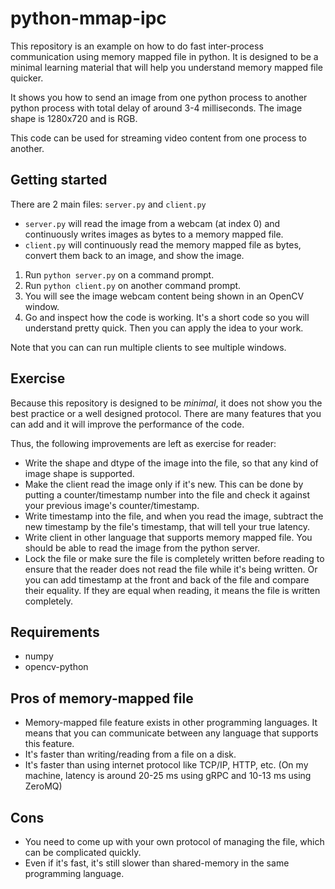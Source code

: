 # python-mmap-ipc

This repository is an example on how to do fast inter-process
communication using memory mapped file in python. It is designed to be
a minimal learning material that will help you understand memory mapped file
quicker.

It shows you how to send an image from one python process to another python
process with total delay of around 3-4 milliseconds.
The image shape is 1280x720 and is RGB.

This code can be used for streaming video content from one process to another.

## Getting started

There are 2 main files: `server.py` and `client.py`

- `server.py` will read the image from a webcam (at index 0) and continuously
  writes images as bytes to a memory mapped file.
- `client.py` will continuously read the memory mapped file as bytes, convert
  them back to an image, and show the image.

1. Run `python server.py` on a command prompt.
2. Run `python client.py` on another command prompt.
3. You will see the image webcam content being shown in an OpenCV window.
4. Go and inspect how the code is working. It's a short code so you will
  understand pretty quick. Then you can apply the idea to your work.

Note that you can can run multiple clients to see multiple windows.

## Exercise

Because this repository is designed to be _minimal_, it does not show you
the best practice or a well designed protocol. There are many features that you
can add and it will improve the performance of the code.

Thus, the following improvements are left as exercise for reader:

- Write the shape and dtype of the image into the file, so that any kind of
  image shape is supported.
- Make the client read the image only if it's new. This can be done by
  putting a counter/timestamp number into the file and check it against
  your previous image's counter/timestamp.
- Write timestamp into the file, and when you read the image, subtract the new
  timestamp by the file's timestamp, that will tell your true latency.
- Write client in other language that supports memory mapped file. You should
  be able to read the image from the python server.
- Lock the file or make sure the file is completely written before reading to
  ensure that the reader does not read the file while it's being written.
  Or you can add timestamp at the front and back of the file and compare their
  equality. If they are equal when reading, it means the file is written
  completely.

## Requirements

- numpy
- opencv-python

## Pros of memory-mapped file

- Memory-mapped file feature exists in other programming
languages. It means that you can communicate between any language that supports
this feature.
- It's faster than writing/reading from a file on a disk.
- It's faster than using internet protocol like TCP/IP, HTTP, etc. (On my machine,
  latency is around 20-25 ms using gRPC and 10-13 ms using ZeroMQ)

## Cons

- You need to come up with your own protocol of managing the file, which can be complicated quickly.
- Even if it's fast, it's still slower than shared-memory in the same programming language.
